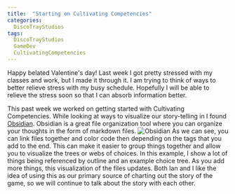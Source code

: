 ```yaml
---
title:  "Starting on Cultivating Competencies"
categories:
  DiscoTrayStudios
tags:
  DiscoTrayStudios
  GameDev
  CultivatingCompetencies
---
```


Happy belated Valentine's day!
Last week I got pretty stressed with my classes and work, but I made it through it.
I am trying to think of ways to better relieve stress with my busy schedule.
Hopefully I will be able to relieve the stress soon so that I can absorb information better.

This past week we worked on getting started with Cultivating Competencies.
While looking at ways to visualize our story-telling in I found [Obsidian](https://obsidian.md/).
Obsidian is a great file organization tool where you can organize your thoughts in the form of markdown files.
![Obsidian](/blog/assets/img/dts/gamedev/obsidian_CultivatingCompitencies_1.png)
As we can see, you can link files together and color code then depending on the tags that you add to the end.
This can make it easier to group things together and allow you to visualize the trees or webs of choices.
In this example, I show a lot of things being referenced by outline and an example choice tree.
As you add more things, this visualization of the files updates.
Both Ian and I like the idea of using this as our primary source of charting out the story of the game, so we will continue to talk about the story with each other.
